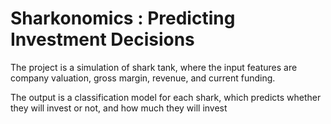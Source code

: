 # Sharkonomics : Predicting Investment Decisions
The project is a simulation of shark tank, where the input features are
company valuation, gross margin, revenue, and current funding.

The output is a classification model for each shark, which predicts
whether they will invest or not, and how much they will invest
